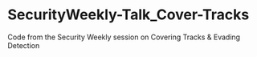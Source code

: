 # SecurityWeekly-Talk_Cover-Tracks
Code from the Security Weekly session on Covering Tracks &amp; Evading Detection
